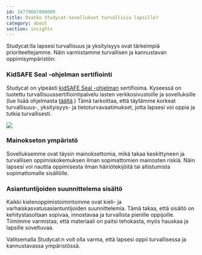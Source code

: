 ```yaml
---
id: 34779667898009
title: Ovatko Studycat-sovellukset turvallisia lapsille? 
category: about
section: insights
---
```

Studycat:lla lapsesi turvallisuus ja yksityisyys ovat tärkeimpiä prioriteettejamme. Näin varmistamme turvallisen ja kannustavan oppimisympäristön:

### KidSAFE Seal -ohjelman sertifiointi

Studycat on ylpeästi [kidSAFE Seal -ohjelman](https://www.kidsafeseal.com/certifiedproducts/studycat_fun_appseries.html) sertifioima. Kyseessä on luotettu turvallisuussertifiointipalvelu lasten verkkosivustoille ja sovelluksille (lue lisää ohjelmasta [täältä](https://www.kidsafeseal.com/aboutourprogram.html).) Tämä tarkoittaa, että täytämme korkeat turvallisuus-, yksityisyys- ja tietoturvavaatimukset, jotta lapsesi voi oppia ja tutkia turvallisesti.

![](https://help.studycat.com/hc/article_attachments/34779667893401)

### Mainokseton ympäristö

Sovelluksemme ovat täysin mainoksettomia, mikä takaa keskittyneen ja turvallisen oppimiskokemuksen ilman sopimattomien mainosten riskiä. Näin lapsesi voi nauttia oppimisesta ilman häiriötekijöitä tai altistumista sopimattomalle sisällölle.

### Asiantuntijoiden suunnittelema sisältö

Kaikki kielenoppimistoimintomme ovat kieli- ja varhaiskasvatusasiantuntijoiden suunnittelemia. Tämä takaa, että sisältö on kehitystasoltaan sopivaa, innostavaa ja turvallista pienille oppijoille. Tiimimme varmistaa, että materiaali on paitsi tehokasta, myös hauskaa ja lapsille soveltuvaa.

Valitsemalla Studycat:n voit olla varma, että lapsesi oppii turvallisessa ja kannustavassa ympäristössä.
```